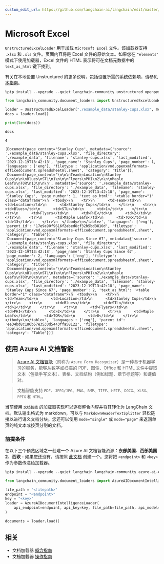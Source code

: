 ```yaml
---
custom_edit_url: https://github.com/langchain-ai/langchain/edit/master/docs/docs/integrations/document_loaders/microsoft_excel.ipynb
---
```


# Microsoft Excel

`UnstructuredExcelLoader` 用于加载 `Microsoft Excel` 文件。该加载器支持 `.xlsx` 和 `.xls` 文件。页面内容将是 Excel 文件的原始文本。如果您在 `"elements"` 模式下使用加载器，Excel 文件的 HTML 表示将可在文档元数据中的 `text_as_html` 键下找到。

有关在本地设置 Unstructured 的更多说明，包括设置所需的系统依赖项，请参见 [本指南](/docs/integrations/providers/unstructured/)。


```python
%pip install --upgrade --quiet langchain-community unstructured openpyxl
```


```python
from langchain_community.document_loaders import UnstructuredExcelLoader

loader = UnstructuredExcelLoader("./example_data/stanley-cups.xlsx", mode="elements")
docs = loader.load()

print(len(docs))

docs
```
```output
4
```


```output
[Document(page_content='Stanley Cups', metadata={'source': './example_data/stanley-cups.xlsx', 'file_directory': './example_data', 'filename': 'stanley-cups.xlsx', 'last_modified': '2023-12-19T13:42:18', 'page_name': 'Stanley Cups', 'page_number': 1, 'languages': ['eng'], 'filetype': 'application/vnd.openxmlformats-officedocument.spreadsheetml.sheet', 'category': 'Title'}),
 Document(page_content='\n\n\nTeam\nLocation\nStanley Cups\n\n\nBlues\nSTL\n1\n\n\nFlyers\nPHI\n2\n\n\nMaple Leafs\nTOR\n13\n\n\n', metadata={'source': './example_data/stanley-cups.xlsx', 'file_directory': './example_data', 'filename': 'stanley-cups.xlsx', 'last_modified': '2023-12-19T13:42:18', 'page_name': 'Stanley Cups', 'page_number': 1, 'text_as_html': '<table border="1" class="dataframe">\n  <tbody>\n    <tr>\n      <td>Team</td>\n      <td>Location</td>\n      <td>Stanley Cups</td>\n    </tr>\n    <tr>\n      <td>Blues</td>\n      <td>STL</td>\n      <td>1</td>\n    </tr>\n    <tr>\n      <td>Flyers</td>\n      <td>PHI</td>\n      <td>2</td>\n    </tr>\n    <tr>\n      <td>Maple Leafs</td>\n      <td>TOR</td>\n      <td>13</td>\n    </tr>\n  </tbody>\n</table>', 'languages': ['eng'], 'parent_id': '17e9a90f9616f2abed8cf32b5bd3810d', 'filetype': 'application/vnd.openxmlformats-officedocument.spreadsheetml.sheet', 'category': 'Table'}),
 Document(page_content='Stanley Cups Since 67', metadata={'source': './example_data/stanley-cups.xlsx', 'file_directory': './example_data', 'filename': 'stanley-cups.xlsx', 'last_modified': '2023-12-19T13:42:18', 'page_name': 'Stanley Cups Since 67', 'page_number': 2, 'languages': ['eng'], 'filetype': 'application/vnd.openxmlformats-officedocument.spreadsheetml.sheet', 'category': 'Title'}),
 Document(page_content='\n\n\nTeam\nLocation\nStanley Cups\n\n\nBlues\nSTL\n1\n\n\nFlyers\nPHI\n2\n\n\nMaple Leafs\nTOR\n0\n\n\n', metadata={'source': './example_data/stanley-cups.xlsx', 'file_directory': './example_data', 'filename': 'stanley-cups.xlsx', 'last_modified': '2023-12-19T13:42:18', 'page_name': 'Stanley Cups Since 67', 'page_number': 2, 'text_as_html': '<table border="1" class="dataframe">\n  <tbody>\n    <tr>\n      <td>Team</td>\n      <td>Location</td>\n      <td>Stanley Cups</td>\n    </tr>\n    <tr>\n      <td>Blues</td>\n      <td>STL</td>\n      <td>1</td>\n    </tr>\n    <tr>\n      <td>Flyers</td>\n      <td>PHI</td>\n      <td>2</td>\n    </tr>\n    <tr>\n      <td>Maple Leafs</td>\n      <td>TOR</td>\n      <td>0</td>\n    </tr>\n  </tbody>\n</table>', 'languages': ['eng'], 'parent_id': 'ee34bd8c186b57e3530d5443ffa58122', 'filetype': 'application/vnd.openxmlformats-officedocument.spreadsheetml.sheet', 'category': 'Table'})]
```

## 使用 Azure AI 文档智能

>[Azure AI 文档智能](https://aka.ms/doc-intelligence)（前称为 `Azure Form Recognizer`）是一种基于机器学习的服务，能够从数字或扫描的 PDF、图像、Office 和 HTML 文件中提取文本（包括手写文本）、表格、文档结构（例如标题、章节标题等）和键值对。

>文档智能支持 `PDF`、`JPEG/JPG`、`PNG`、`BMP`、`TIFF`、`HEIF`、`DOCX`、`XLSX`、`PPTX` 和 `HTML`。

当前使用 `文档智能` 的加载器实现可以逐页整合内容并将其转化为 LangChain 文档。默认输出格式为 markdown，可以与 `MarkdownHeaderTextSplitter` 轻松链接以进行语义文档分块。您还可以使用 `mode="single"` 或 `mode="page"` 来返回单页的纯文本或按页分割的文档。

### 前提条件

在以下三个预览区域之一创建一个 Azure AI 文档智能资源：**东部美国**、**西部美国2**、**西欧** - 如果您还没有，请按照 [此文档](https://learn.microsoft.com/azure/ai-services/document-intelligence/create-document-intelligence-resource?view=doc-intel-4.0.0) 创建一个。您将把 `<endpoint>` 和 `<key>` 作为参数传递给加载器。

```python
%pip install --upgrade --quiet langchain langchain-community azure-ai-documentintelligence
```

```python
from langchain_community.document_loaders import AzureAIDocumentIntelligenceLoader

file_path = "<filepath>"
endpoint = "<endpoint>"
key = "<key>"
loader = AzureAIDocumentIntelligenceLoader(
    api_endpoint=endpoint, api_key=key, file_path=file_path, api_model="prebuilt-layout"
)

documents = loader.load()
```

## 相关

- 文档加载器 [概念指南](/docs/concepts/#document-loaders)
- 文档加载器 [操作指南](/docs/how_to/#document-loaders)